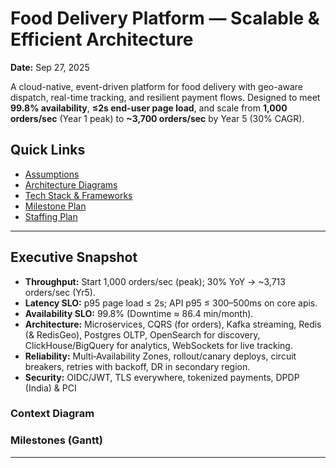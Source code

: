 # Food Delivery Platform — Scalable & Efficient Architecture

**Date:** Sep 27, 2025

A cloud-native, event-driven platform for food delivery with geo-aware dispatch, real-time tracking, and resilient payment flows. Designed to meet **99.8% availability**, **≤2s end-user page load**, and scale from **1,000 orders/sec** (Year 1 peak) to **~3,700 orders/sec** by Year 5 (30% CAGR).

## Quick Links
- [Assumptions](docs/01-assumptions.md)
- [Architecture Diagrams](docs/02-architecture.md)
- [Tech Stack & Frameworks](docs/03-tech-stack.md)
- [Milestone Plan](docs/04-milestones.md)
- [Staffing Plan](docs/05-staffing.md)

---

## Executive Snapshot

- **Throughput:** Start 1,000 orders/sec (peak); 30% YoY → ~3,713 orders/sec (Yr5).
- **Latency SLO:** p95 page load ≤ 2s; API p95 ≤ 300–500ms on core apis.
- **Availability SLO:** 99.8% (Downtime ≈ 86.4 min/month).
- **Architecture:** Microservices, CQRS (for orders), Kafka streaming, Redis (& RedisGeo), Postgres OLTP, OpenSearch for discovery, ClickHouse/BigQuery for analytics, WebSockets for live tracking.
- **Reliability:** Multi‑Availability Zones, rollout/canary deploys, circuit breakers, retries with backoff, DR in secondary region.
- **Security:** OIDC/JWT, TLS everywhere, tokenized payments, DPDP (India) & PCI

### Context Diagram


### Milestones (Gantt)

---